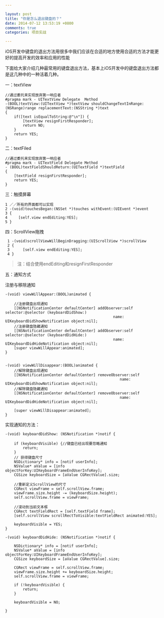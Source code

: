 ```yaml
---

layout: post
title: "你是怎么退出键盘的？"
date: 2014-07-12 13:53:19 +0800
comments: true
categories: 项目实战 

--- 
```


iOS开发中键盘的退出方法用很多中我们应该在合适的地方使用合适的方法才能更好的提高开发的效率和应用的性能

下面给大家介绍几种最常用的键盘退出方法，基本上iOS开发中的键盘退出方法都是这几种中的一种活着几种。

 

一：textView

	//通过委托来实现放弃第一响应者
	#pragma mark - UITextView Delegate  Method
	-(BOOL)textView:(UITextView *)textView shouldChangeTextInRange:(NSRange)range replacementText:(NSString *)text
	{
	    if([text isEqualToString:@"\n"]) {
	        [textView resignFirstResponder];
	        return NO;
	    }
	    return YES;
	}
 

 

二：textFiled

	//通过委托来实现放弃第一响应者
	#pragma mark - UITextField Delegate Method
	- (BOOL)textFieldShouldReturn:(UITextField *)textField
	{
	    [textField resignFirstResponder];
	    return YES;
	}
 

三：触摸屏幕

	1 ／／所有的界面都可以实现
	2 -(void)touchesBegan:(NSSet *)touches withEvent:(UIEvent *)event
	3 {
	4     [self.view endEditing:YES];
	5 }
 

四：ScrollView拖拽

	 1 -(void)scrollViewWillBeginDragging:(UIScrollView *)scrollView 
	 2 { 
	 3 		[self.view endEditing:YES]; 
	 4 } 

 

> 注：结合使用endEditing和resignFirstResponder

 

五：通知方式

注册与移除通知

	-(void) viewWillAppear:(BOOL)animated {
	    
	    //注册键盘出现通知
	    [[NSNotificationCenter defaultCenter] addObserver:self selector:@selector (keyboardDidShow:)
	                                                 name: UIKeyboardDidShowNotification object:nil];
	    //注册键盘隐藏通知
	    [[NSNotificationCenter defaultCenter] addObserver:self selector:@selector (keyboardDidHide:)
	                                                 name: UIKeyboardDidHideNotification object:nil];
	    [super viewWillAppear:animated];
	}
	
	
	-(void) viewWillDisappear:(BOOL)animated {
	    //解除键盘出现通知
	    [[NSNotificationCenter defaultCenter] removeObserver:self
	                                                    name: UIKeyboardDidShowNotification object:nil];
	    //解除键盘隐藏通知
	    [[NSNotificationCenter defaultCenter] removeObserver:self
	                                                    name: UIKeyboardDidHideNotification object:nil];
	    
	    [super viewWillDisappear:animated];
	}
实现通知的方法：

	-(void) keyboardDidShow: (NSNotification *)notif {
	    
	    if (keyboardVisible) {//键盘已经出现要忽略通知
	        return;
	    }
	    // 获得键盘尺寸
	    NSDictionary* info = [notif userInfo];
	    NSValue* aValue = [info objectForKey:UIKeyboardFrameEndUserInfoKey];
	    CGSize keyboardSize = [aValue CGRectValue].size;
	    
	    //重新定义ScrollView的尺寸
	    CGRect viewFrame = self.scrollView.frame;
	    viewFrame.size.height -= (keyboardSize.height);
	    self.scrollView.frame = viewFrame;
	    
	    //滚动到当前文本框
	    CGRect textFieldRect = [self.textField frame];
	    [self.scrollView scrollRectToVisible:textFieldRect animated:YES];
	    
	    keyboardVisible = YES;
	}
	
	-(void) keyboardDidHide: (NSNotification *)notif {
	    
	    NSDictionary* info = [notif userInfo];
	    NSValue* aValue = [info objectForKey:UIKeyboardFrameEndUserInfoKey];
	    CGSize keyboardSize = [aValue CGRectValue].size;
	    
	    CGRect viewFrame = self.scrollView.frame;
	    viewFrame.size.height += keyboardSize.height;
	    self.scrollView.frame = viewFrame;
	    
	    if (!keyboardVisible) {
	        return;
	    }
	    
	    keyboardVisible = NO;
	    
	}
	 
	
